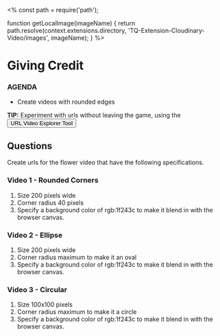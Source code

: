 <%
const path = require('path');

function getLocalImage(imageName) {
return path.resolve(context.extensions.directory,
'TQ-Extension-Cloudinary-Video/images', imageName);
}
%>
# Giving Credit
<div class="aside">
    <h3>AGENDA</h3>
    <ul>
      <li>Create videos with rounded edges</li>
    </ul>
</div>

<b>TIP:</b> Experiment with urls without leaving the game, using the <button onclick='window.CloudinaryBrowser.showUrlExplorer();'>URL Video Explorer Tool</button>

## <a name="questions">Questions</a>
Create urls for the flower video that have the following specifications.

### Video 1 - Rounded Corners
1. Size 200 pixels wide
2. Corner radius 40 pixels
3. Specify a background color of rgb:1f243c to make it blend in with the browser canvas.

### Video 2 - Ellipse

1. Size 200 pixels wide
2. Corner radius maximum to make it an oval
3. Specify a background color of rgb:1f243c to make it blend in with the browser canvas.

### Video 3 - Circular

1. Size 100x100 pixels
2. Corner radius maximum to make it a circle
3. Specify a background color of rgb:1f243c to make it blend in with the browser canvas.
